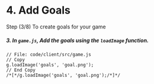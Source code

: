 # 4. Add Goals

Step (3/8) To create goals for your game

##### 3. In `game.js`, Add the goals using the `loadImage` function.

```
// File: code/client/src/game.js
// Copy
g.loadImage('goals', 'goal.png');
// End Copy
/*[*/g.loadImage('goals', 'goal.png');/*]*/
```